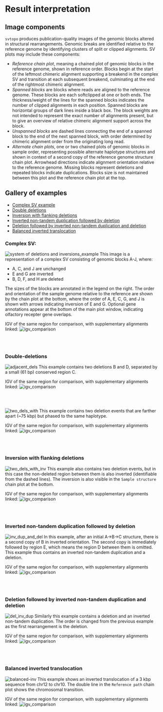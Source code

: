 # Result interpretation

## Image components
`svtopo` produces publication-quality images of the genomic blocks altered in structural rearrangements. Genomic breaks are identified relative to the reference genome by identifying clusters of split or clipped alignments. SV plots may include these components:
* _Reference chain plot_, meaning a chained plot of genomic blocks in the reference genome, shown in reference order. Blocks begin at the start of the leftmost chimeric alignment supporting a breakend in the complex SV and transition at each subsequent breakend, culminating at the end of the rightmost chimeric alignment.
* _Spanned blocks_ are blocks where reads are aligned to the reference genome. These blocks are each softclipped at one or both ends. The thickness/weight of the lines for the spanned blocks indicates the number of clipped alignments in each position. Spanned blocks are horizontal groups of dark lines inside a black box. The block weights are not intended to represent the exact number of alignments present, but to give an overview of relative chimeric alignment support across the block.
* _Unspanned blocks_ are dashed lines connecting the end of a spanned block to the end of the next spanned block, with order determined by chimeric alignment order from the originating long read.
* _Alternate chain plots_, one or two chained plots of genomic blocks in sample order, representing possible alternate haplotype structures and shown in context of a second copy of the reference genome structure chain plot. Arrowhead directions indicate alignment orientation relative to the reference genome. Missing blocks represent deletions and repeated blocks indicate duplications. Blocks size is not maintained between this plot and the reference chain plot at the top.

## Gallery of examples
* [Complex SV example](#complex-sv)
* [Double deletions](#double-deletions)
* [Inversion with flanking deletions](#inversion-with-flanking-deletions)
* [Inverted non-tandem duplication followed by deletion](#inverted-non-tandem-duplication-followed-by-deletion)
* [Deletion followed by inverted non-tandem duplication and deletion](#deletion-followed-by-inverted-non-tandem-duplication-and-deletion)
* [Balanced inverted translocation](#balanced-inverted-translocation)

### Complex SV:
![system of deletions and inversions_example](imgs/complex_fully_connected.png)
This image is a representation of a complex SV consisting of genomic blocks A-J, where:
* A, C, and J are unchanged
* E and G are inverted
* B, D, F, and H are deleted

The sizes of the blocks are annotated in the legend on the right. The order and orientation of the sample genome relative to the reference are shown by the chain plot at the bottom, where the order of A, E, C, G, and J is shown with arrows indicating inversion of E and G.
Optional gene annotations appear at the bottom of the main plot window, indicating olfactory recepter gene overlaps.

IGV of the same region for comparison, with supplementary alignments linked:
![igv_comparison](imgs/igv/igv_complex_sv.png)

<br><br>

### Double-deletions

![adjacent_dels](imgs/simple_double_del.png)
This example contains two deletions B and D, separated by a small (61 bp) conserved region C.

IGV of the same region for comparison, with supplementary alignments linked:
![igv_comparison](imgs/igv/igv_double_deletion_1.png)

<br><br>

![two_dels_with](imgs/two_dels.png)
This example contains two deletion events that are farther apart (~75 kbp) but phased to the same haplotype.

IGV of the same region for comparison, with supplementary alignments linked:
![igv_comparison](imgs/igv/igv_double_deletion_2.png)

<br><br>

### Inversion with flanking deletions
![two_dels_with_inv](imgs/two_dels_with_inv.png)
This example also contains two deletion events, but in this case the non-deleted region between them is also inverted (identifiable from the dashed lines). The inversion is also visible in the `Sample structure` chain plot at the bottom.

IGV of the same region for comparison, with supplementary alignments linked:
![igv_comparison](imgs/igv/igv_inversion_with_flanking_deletions.png)

<br><br>

### Inverted non-tandem duplication followed by deletion
![inv_dup_and_del](imgs/inverted_dup_and_del.png)
In this example, after an initial A->B->C structure, there is a second copy of B in inverted orientation. The second copy is immediately followed by region E, which means the region D between them is omitted. This example thus contains an inverted non-tandem duplication and a deletion.

IGV of the same region for comparison, with supplementary alignments linked:
![igv_comparison](imgs/igv/igv_nontandem_duplication_followed_by_deletion.png)

<br><br>

### Deletion followed by inverted non-tandem duplication and deletion
![del_inv_dup](imgs/del_inv_dup.png)
Similarly this example contains a deletion and an inverted non-tandem duplication. The order is changed from the previous example as the first rearrangement is the deletion.

IGV of the same region for comparison, with supplementary alignments linked:
![igv_comparison](imgs/igv/igv_deletion_followed_by_inverted_non_tandem_duplication_and_deletion.png)

<br><br>

### Balanced inverted translocation
![balanced-inv](imgs/translocation.png)
This example shows an inverted translocation of a 3 kbp sequence from chr12 to chr10. The double line in the `Reference path` chain plot shows the chromosomal transition.

IGV of the same region for comparison, with supplementary alignments linked:
![igv_comparison](imgs/igv/igv_balanced_inverted_translocation.png)
